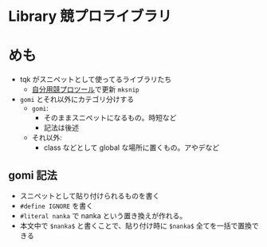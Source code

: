 # Library 競プロライブラリ

# めも
- tqk がスニペットとして使ってるライブラリたち
  - [自分用競プロツール](https://github.com/tqkoh/ac)で更新 `mksnip`
- `gomi` とそれ以外にカテゴリ分けする
  - `gomi`: 
    - そのままスニペットになるもの。時短など
    - 記法は後述
  - それ以外: 
    - class などとして global な場所に置くもの。アやデなど

## gomi 記法
- スニペットとして貼り付けられるものを書く
- `#define IGNORE` を書く
- `#literal nanka` で nanka という置き換えが作れる。
- 本文中で `$nanka$` と書くことで、貼り付け時に `$nanka$` 全てを一括で置換できる
